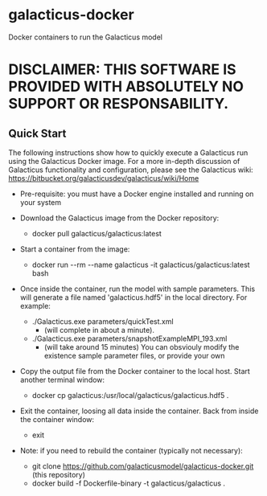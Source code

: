 # galacticus-docker
Docker containers to run the Galacticus model

# DISCLAIMER: THIS SOFTWARE IS PROVIDED WITH ABSOLUTELY NO SUPPORT OR RESPONSABILITY.

## Quick Start

The following instructions show how to quickly execute a Galacticus run using the Galacticus Docker image. For a more in-depth discussion of Galacticus functionality and configuration, please see the Galacticus wiki: https://bitbucket.org/galacticusdev/galacticus/wiki/Home

* Pre-requisite: you must have a Docker engine installed and running on your system

* Download the Galacticus image from the Docker repository:
  * docker pull galacticus/galacticus:latest
  
* Start a container from the image:
  * docker run --rm --name galacticus -it galacticus/galacticus:latest bash

* Once inside the container, run the model with sample parameters. This will generate a file named 'galacticus.hdf5' in the local directory. For example:
  * ./Galacticus.exe parameters/quickTest.xml
    * (will complete in about a minute).
  * ./Galacticus.exe parameters/snapshotExampleMPI_193.xml
    * (will take around 15 minutes)
  You can obsviouly modify the existence sample parameter files, or provide your own
  
* Copy the output file from the Docker container to the local host. Start another terminal window:
  * docker cp galacticus:/usr/local/galacticus/galacticus.hdf5 .

* Exit the container, loosing all data inside the container. Back from inside the container window:
  * exit
  
* Note: if you need to rebuild the container (typically not necessary):
  * git clone https://github.com/galacticusmodel/galacticus-docker.git (this repository)
  * docker build -f Dockerfile-binary -t galacticus/galacticus .

